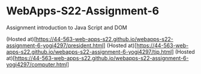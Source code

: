 # WebApps-S22-Assignment-6
Assignment introduction to Java Script and DOM

(Hosted at)[https://44-563-web-apps-s22.github.io/webapps-s22-assignment-6-yogi4297/president.html]
(Hosted at)[https://44-563-web-apps-s22.github.io/webapps-s22-assignment-6-yogi4297/tip.html]
(Hosted at)[https://44-563-web-apps-s22.github.io/webapps-s22-assignment-6-yogi4297/computer.html]
